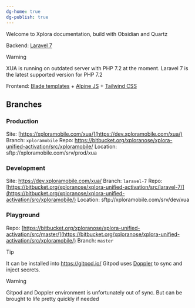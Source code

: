 ```yaml
---
dg-home: true
dg-publish: true
---
```


Welcome to Xplora documentation, build with Obsidian and Quartz

Backend: [Laravel 7](https://laravel.com/docs/7.x/installation)

 > [!warning]
 > XUA is running on outdated server with PHP 7.2 at the moment. Laravel 7 is the latest supported version for PHP 7.2

Frontend: [Blade templates](https://laravel.com/docs/7.x/blade) + [Alpine JS](https://alpinejs.dev/) + [Tailwind CSS](https://tailwindcss.com/docs/installation)

## Branches

### Production

Site: [https://xploramobile.com/xua/](https://dev.xploramobile.com/xua/)
Branch: `xploramobile`
Repo: https://bitbucket.org/xploranose/xplora-unified-activation/src/xploramobile/
Location: sftp://xploramobile.com/srv/prod/xua

### Development

Site: https://dev.xploramobile.com/xua/
Branch: `laravel-7`
Repo: [https://bitbucket.org/xploranose/xplora-unified-activation/src/laravel-7/](https://bitbucket.org/xploranose/xplora-unified-activation/src/xploramobile/)
Location: sftp://xploramobile.com/srv/dev/xua

### Playground

Repo: [https://bitbucket.org/xploranose/xplora-unified-activation/src/master/](https://bitbucket.org/xploranose/xplora-unified-activation/src/xploramobile/)
Branch: `master`

 > [!tip]
 > It can be installed into https://gitpod.io/ Gitpod uses [Doppler](https://docs.doppler.com/docs) to sync and inject secrets. 
 
  > [!warning]
  > Gitpod and Doppler environment is unfortunately out of sync. But can be brought to life pretty quickly if needed
  